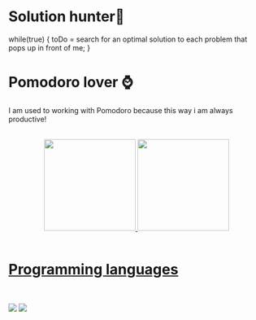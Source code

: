 <link rel="stylesheet" href="https://cdn.jsdelivr.net/gh/devicons/devicon@v2.15.1/devicon.min.css">
          
# Solution hunter🏹

while(true)
{
 toDo = search for an optimal solution to each problem that pops up in front of me;
}

# Pomodoro lover ⌚

I am used to working with Pomodoro because this way i am always productive!

<br/>

<div align="center">
  <a href="https://github.com/ValdoMpinga">
  <img height="180em" src="https://github-readme-stats.vercel.app/api?username=ValdoMpinga&show_icons=true&theme=dark&include_all_commits=true&count_private=true"/>
  <img height="180em" src="https://github-readme-stats.vercel.app/api/top-langs/?username=ValdoMpinga&layout=compact&langs_count=7&theme=dark"/>
</div>

<br/>
 
# Programming languages
<br/>
  
<i class="devicon-javascript-plain colored"></i>

 
  
  
<div>
  <a href="https://www.linkedin.com/in/valdo-mpinga-it-developer/" target="_blank"><img src="https://img.shields.io/badge/LinkedIn-0077B5?style=for-the-badge&logo=linkedin&logoColor=white" target="_blank"></a> 
  <a href="mailto:valdompinga57@gmail.com" target="_blank"><img src="https://img.shields.io/badge/Gmail-D14836?style=for-the-badge&logo=gmail&logoColor=white" target="_blank"></a> 
</div>

  
  <!--
![Snake animation](https://github.com/rafaballerini/rafaballerini/blob/output/github-contribution-grid-snake.svg)
Here are some ideas to get you started:

- 🔭 I’m currently taking a bachelor degree in Computer Science and engineering
- 🌱 I’m currently learning ...
- 👯 I’m looking to collaborate on ...
- 🤔 I’m looking for help with ...
- 💬 Ask me about ...
- 📫 How to reach me: ...
- 😄 Pronouns: ...
- ⚡ Fun fact: ...

-->
